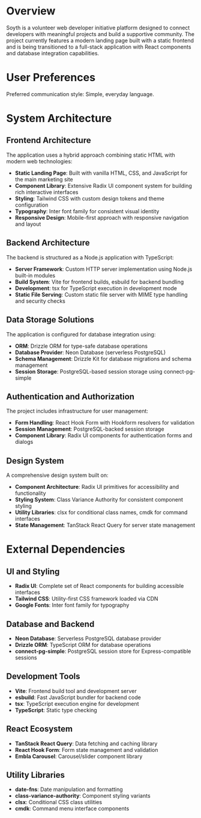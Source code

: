 # Overview

Soyth is a volunteer web developer initiative platform designed to connect developers with meaningful projects and build a supportive community. The project currently features a modern landing page built with a static frontend and is being transitioned to a full-stack application with React components and database integration capabilities.

# User Preferences

Preferred communication style: Simple, everyday language.

# System Architecture

## Frontend Architecture

The application uses a hybrid approach combining static HTML with modern web technologies:

- **Static Landing Page**: Built with vanilla HTML, CSS, and JavaScript for the main marketing site
- **Component Library**: Extensive Radix UI component system for building rich interactive interfaces
- **Styling**: Tailwind CSS with custom design tokens and theme configuration
- **Typography**: Inter font family for consistent visual identity
- **Responsive Design**: Mobile-first approach with responsive navigation and layout

## Backend Architecture

The backend is structured as a Node.js application with TypeScript:

- **Server Framework**: Custom HTTP server implementation using Node.js built-in modules
- **Build System**: Vite for frontend builds, esbuild for backend bundling
- **Development**: tsx for TypeScript execution in development mode
- **Static File Serving**: Custom static file server with MIME type handling and security checks

## Data Storage Solutions

The application is configured for database integration using:

- **ORM**: Drizzle ORM for type-safe database operations
- **Database Provider**: Neon Database (serverless PostgreSQL)
- **Schema Management**: Drizzle Kit for database migrations and schema management
- **Session Storage**: PostgreSQL-based session storage using connect-pg-simple

## Authentication and Authorization

The project includes infrastructure for user management:

- **Form Handling**: React Hook Form with Hookform resolvers for validation
- **Session Management**: PostgreSQL-backed session storage
- **Component Library**: Radix UI components for authentication forms and dialogs

## Design System

A comprehensive design system built on:

- **Component Architecture**: Radix UI primitives for accessibility and functionality
- **Styling System**: Class Variance Authority for consistent component styling
- **Utility Libraries**: clsx for conditional class names, cmdk for command interfaces
- **State Management**: TanStack React Query for server state management

# External Dependencies

## UI and Styling
- **Radix UI**: Complete set of React components for building accessible interfaces
- **Tailwind CSS**: Utility-first CSS framework loaded via CDN
- **Google Fonts**: Inter font family for typography

## Database and Backend
- **Neon Database**: Serverless PostgreSQL database provider
- **Drizzle ORM**: TypeScript ORM for database operations
- **connect-pg-simple**: PostgreSQL session store for Express-compatible sessions

## Development Tools
- **Vite**: Frontend build tool and development server
- **esbuild**: Fast JavaScript bundler for backend code
- **tsx**: TypeScript execution engine for development
- **TypeScript**: Static type checking

## React Ecosystem
- **TanStack React Query**: Data fetching and caching library
- **React Hook Form**: Form state management and validation
- **Embla Carousel**: Carousel/slider component library

## Utility Libraries
- **date-fns**: Date manipulation and formatting
- **class-variance-authority**: Component styling variants
- **clsx**: Conditional CSS class utilities
- **cmdk**: Command menu interface components